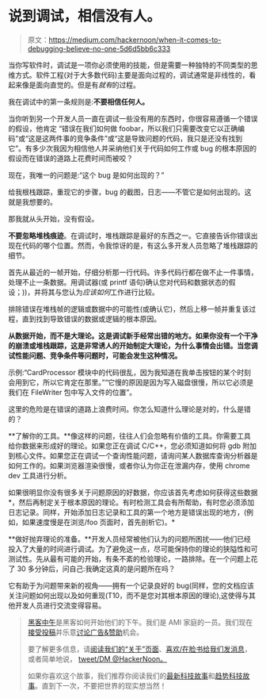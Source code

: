 # 说到调试，相信没有人。

> 原文：<https://medium.com/hackernoon/when-it-comes-to-debugging-believe-no-one-5d6d5bb6c333>

当你写软件时，调试是一项你必须使用的技能，但是需要一种独特的不同类型的思维方式。软件工程(对于大多数代码)主要是面向过程的，调试通常是非线性的，看起来像是面向直觉的。但是有*就有*的过程。

我在调试中的第一条规则是:**不要相信任何人。**

当你听到另一个开发人员一直在调试一些没有用的东西时，你很容易遵循一个错误的假设，他肯定
“错误在我们如何做 foobar，所以我们只需要改变它以正确编码”或“这是这两件事的竞争条件”或“这是导致问题的代码，我只是还没有找到它”。有多少次我因为相信他人并采纳他们关于代码如何工作或 bug 的根本原因的假设而在错误的道路上花费时间而被咬？

现在，我唯一的问题是:“这个 bug 是如何出现的？”

给我根栈跟踪，重现它的步骤，bug 的截图，日志——不管它是如何出现的。这就是我想要的。

那我就从头开始，没有假设。

**不要忽略堆栈痕迹**。在调试时，堆栈跟踪是最好的东西之一。它直接告诉你错误出现在代码的哪个位置。然而，令我惊讶的是，有这么多开发人员忽略了堆栈跟踪的细节。

首先从最近的一帧开始，仔细分析那一行代码。许多代码行都在做不止一件事情，处理不止一条数据。用调试器(或 printf 语句)确认您对代码和数据状态的假设；))，并将其与您认为*应该如何*工作进行比较。

排除错误在堆栈帧的逻辑或数据中的可能性(或确认它)，然后上移一帧并重复该过程，直到找到导致错误的数据或逻辑的根本原因。

**从数据开始，而不是大理论。这是调试新手经常出错的地方。如果你没有一个干净的崩溃或堆栈跟踪，这是非常诱人的开始制定大理论，为什么事情会出错。当您调试性能问题、竞争条件等问题时，可能会发生这种情况。**

示例:“CardProcessor 模块中的代码很乱，因为我知道在我单击按钮的某个时刻会用到它，所以它肯定在那里。”“它慢的原因是因为写入磁盘很慢，所以它必须是我们在 FileWriter 包中写入文件的位置”。

这里的危险是在错误的道路上浪费时间。你怎么知道什么理论是对的，什么是错的？

**了解你的工具。**像这样的问题，往往人们会忽略有价值的工具。你需要工具给你数据来形成好的理论。如果您正在调试 C/C++，您必须知道如何将 gdb 附加到核心文件。如果您正在调试一个查询性能问题，请询问某人数据库查询分析器是如何工作的。如果浏览器渲染很慢，或者你认为你正在泄漏内存，使用 chrome dev 工具进行分析。

如果很明显你没有很多关于问题原因的好数据，你应该首先考虑如何获得这些数据*，然后再制定关于根本原因的理论。有时检测工具会有所帮助，有时您必须添加日志记录。同样，开始添加日志记录和工具的第一个地方是错误出现的地方，(例如，如果速度慢是在浏览/foo 页面时，首先剖析它)。*

**做好抛弃理论的准备。**开发人员经常被他们认为的问题所困扰——他们已经投入了大量的时间进行调试。为了避免这一点，尽可能保持你的理论的狭隘性和可测试性。先从最有可能的开始，有条不紊的检验理论，一路排除。在一个问题上花了 30 多分钟后，问自己:我确定这真的是问题所在吗？

它有助于为问题带来新的视角——拥有一个记录良好的 bug(同样，您的文档应该关注问题如何出现以及如何重现(T10，而不是您对其根本原因的理论),这使得与其他开发人员进行交流变得容易。

> [黑客中午](http://bit.ly/Hackernoon)是黑客如何开始他们的下午。我们是 AMI 家庭的一员。我们现在[接受投稿](http://bit.ly/hackernoonsubmission)并乐意[讨论广告&赞助](mailto:partners@amipublications.com)机会。
> 
> 要了解更多信息，请[阅读我们的“关于”页面](https://goo.gl/4ofytp)、[喜欢/在脸书给我们发消息](http://bit.ly/HackernoonFB)，或者简单地说， [tweet/DM @HackerNoon。](https://goo.gl/k7XYbx)
> 
> 如果你喜欢这个故事，我们推荐你阅读我们的[最新科技故事](http://bit.ly/hackernoonlatestt)和[趋势科技故事](https://hackernoon.com/trending)。直到下一次，不要把世界的现实想当然！